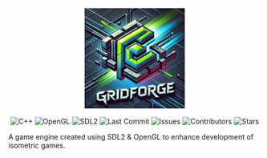 <div align="center">
  
<img src="assets/images/logo.png" alt="drawing" width="200"/>

![C++](https://img.shields.io/badge/C++-%2300599C.svg?logo=c%2B%2B&logoColor=white)
![OpenGL](https://img.shields.io/badge/OpenGL-white?logo=OpenGL)
![SDL2](https://img.shields.io/badge/SDL2-black)
![Last Commit](https://img.shields.io/github/last-commit/mohammadyehya/GridForge)
![Issues](https://img.shields.io/github/issues/mohammadyehya/GridForge)
![Contributors](https://img.shields.io/github/contributors/mohammadyehya/GridForge)
![Stars](https://img.shields.io/github/stars/mohammadyehya/GridForge)

</div>
A game engine created using SDL2 &amp; OpenGL to enhance development of isometric games.
